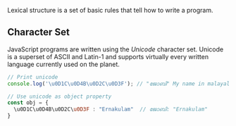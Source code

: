 Lexical structure is a set of basic rules that tell how to write a program.

## Character Set
JavaScript programs are written using the _Unicode_ character set. Unicode is a superset of ASCII and Latin-1 and supports virtually every written language currently used on the planet.
```javascript
// Print unicode
console.log('\u0D1C\u0D4B\u0D2C\u0D3F'); // "ജോബി" My name in malayalam language

// Use unicode as object property
const obj = {
  \u0D1C\u0D4B\u0D2C\u0D3F : "Ernakulam"  // ജോബി: "Ernakulam"
}
```